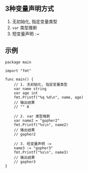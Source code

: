 

## 3种变量声明方式

1. 无初始化, 指定变量类型
2. `var` 类型推断
3. 短变量声明 `:=`


## 示例

```
package main

import "fmt"

func main() {
    // 1. 无初始化, 指定变量类型
    var name string
    var age int
    fmt.Printf("%q %d\n", name, age)
    // 输出结果
    // "" 0

    // 2. var 类型推断
    var name2 = "gopher2"
    fmt.Printf("%s\n", name2)
    // 输出结果
    // gopher2

    // 3. 短变量声明 :=
    name3 := "gopher3"
    fmt.Printf("%s\n", name3)
    // 输出结果
    // gopher3
}
```


